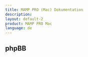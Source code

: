 ```yaml
---
title: MAMP PRO (Mac) Dokumentation
description: 
layout: default-2
product: MAMP PRO Mac
language: de
---
```


## phpBB
